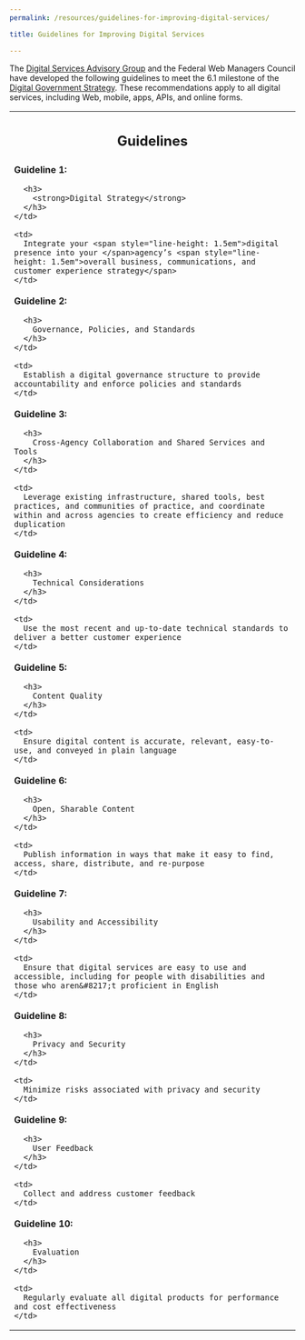 ```yaml
---
permalink: /resources/guidelines-for-improving-digital-services/

title: Guidelines for Improving Digital Services

---
```


The [Digital Services Advisory Group](https://obamawhitehouse.archives.gov/digitalgov/advisory-group) and the Federal Web Managers Council have developed the following guidelines to meet the 6.1 milestone of the [Digital Government Strategy](https://obamawhitehouse.archives.gov/sites/default/files/omb/egov/digital-government/digital-government.html). These recommendations apply to all digital services, including Web, mobile, apps, APIs, and online forms.

<table>
  <tr>
    <th style="text-align: left" colspan="2" scope="col" width="98%">
      <h2 style="text-align: center">
        Guidelines
      </h2>
    </th>
  </tr>

  <tr>
    <td scope="row">
      <strong>Guideline 1:</strong></p>

      <h3>
        <strong>Digital Strategy</strong>
      </h3>
    </td>

    <td>
      Integrate your <span style="line-height: 1.5em">digital presence into your </span>agency’s <span style="line-height: 1.5em">overall business, communications, and customer experience strategy</span>
    </td>
  </tr>

  <tr>
    <td scope="row">
      <strong>Guideline 2:</strong></p>

      <h3>
        Governance, Policies, and Standards
      </h3>
    </td>

    <td>
      Establish a digital governance structure to provide accountability and enforce policies and standards
    </td>
  </tr>

  <tr>
    <td scope="row">
      <strong>Guideline 3:</strong></p>

      <h3>
        Cross-Agency Collaboration and Shared Services and Tools
      </h3>
    </td>

    <td>
      Leverage existing infrastructure, shared tools, best practices, and communities of practice, and coordinate within and across agencies to create efficiency and reduce duplication
    </td>
  </tr>

  <tr>
    <td scope="row">
      <strong>Guideline 4:</strong></p>

      <h3>
        Technical Considerations
      </h3>
    </td>

    <td>
      Use the most recent and up-to-date technical standards to deliver a better customer experience
    </td>
  </tr>

  <tr>
    <td scope="row">
      <strong>Guideline 5:</strong></p>

      <h3>
        Content Quality
      </h3>
    </td>

    <td>
      Ensure digital content is accurate, relevant, easy-to-use, and conveyed in plain language
    </td>
  </tr>

  <tr>
    <td scope="row">
      <strong>Guideline 6:</strong></p>

      <h3>
        Open, Sharable Content
      </h3>
    </td>

    <td>
      Publish information in ways that make it easy to find, access, share, distribute, and re-purpose
    </td>
  </tr>

  <tr>
    <td scope="row">
      <strong>Guideline 7:</strong></p>

      <h3>
        Usability and Accessibility
      </h3>
    </td>

    <td>
      Ensure that digital services are easy to use and accessible, including for people with disabilities and those who aren&#8217;t proficient in English
    </td>
  </tr>

  <tr>
    <td scope="row">
      <strong>Guideline 8:</strong></p>

      <h3>
        Privacy and Security
      </h3>
    </td>

    <td>
      Minimize risks associated with privacy and security
    </td>
  </tr>

  <tr>
    <td scope="row">
      <strong>Guideline 9:</strong></p>

      <h3>
        User Feedback
      </h3>
    </td>

    <td>
      Collect and address customer feedback
    </td>
  </tr>

  <tr>
    <td scope="row">
      <strong>Guideline 10:</strong></p>

      <h3>
        Evaluation
      </h3>
    </td>

    <td>
      Regularly evaluate all digital products for performance and cost effectiveness
    </td>
  </tr>
</table>
